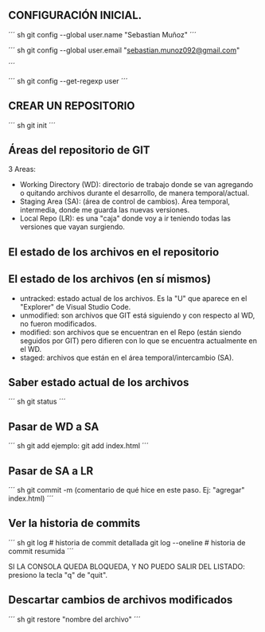 ## CONFIGURACIÓN INICIAL.

<!-- Setear nombre de usuario-->
´´´ sh
git config --global user.name "Sebastian Muñoz"
´´´

<!-- Setear email -->
´´´ sh
git config --global user.email "sebastian.munoz092@gmail.com"

´´´


<!-- Verificar qué datos se ingresaron -->
´´´ sh
git config --get-regexp user
´´´


## CREAR UN REPOSITORIO 
<!-- Iniciar repositorio -->
´´´ sh
git init
´´´

## Áreas del repositorio de GIT

3 Areas:

 * Working Directory (WD): directorio de trabajo donde se van agregando o quitando archivos durante el desarrollo, de manera temporal/actual.
 * Staging Area (SA): (área de control de cambios). Área temporal, intermedia, donde me guarda las nuevas versiones.
 * Local Repo (LR): es una "caja" donde voy a ir teniendo todas las versiones que vayan surgiendo. 


## El estado de los archivos en el repositorio



## El estado de los archivos (en sí mismos)

* untracked: estado actual de los archivos. Es la "U" que aparece en el "Explorer" de Visual Studio Code.
* unmodified: son archivos que GIT está siguiendo y con respecto al WD, no fueron modificados. 
* modified: son archivos que se encuentran en el Repo (están siendo seguidos por GIT) pero difieren con lo que se encuentra actualmente en el WD.
* staged: archivos que están en el área temporal/intercambio (SA). 

## Saber estado actual de los archivos
´´´ sh
git status
´´´

## Pasar de WD a SA 
´´´ sh
git add <nombre archivo>
ejemplo: git add index.html
´´´

## Pasar de SA a LR
´´´ sh
git commit -m (comentario de qué hice en este paso. Ej: "agregar" index.html)
´´´
## Ver la historia de commits
´´´ sh
git log # historia de commit detallada
git log --oneline  # historia de commit resumida
´´´

SI LA CONSOLA QUEDA BLOQUEDA, Y NO PUEDO SALIR DEL LISTADO: presiono la tecla "q" de "quit".

## Descartar cambios de archivos modificados
´´´ sh
git restore "nombre del archivo"
´´´
